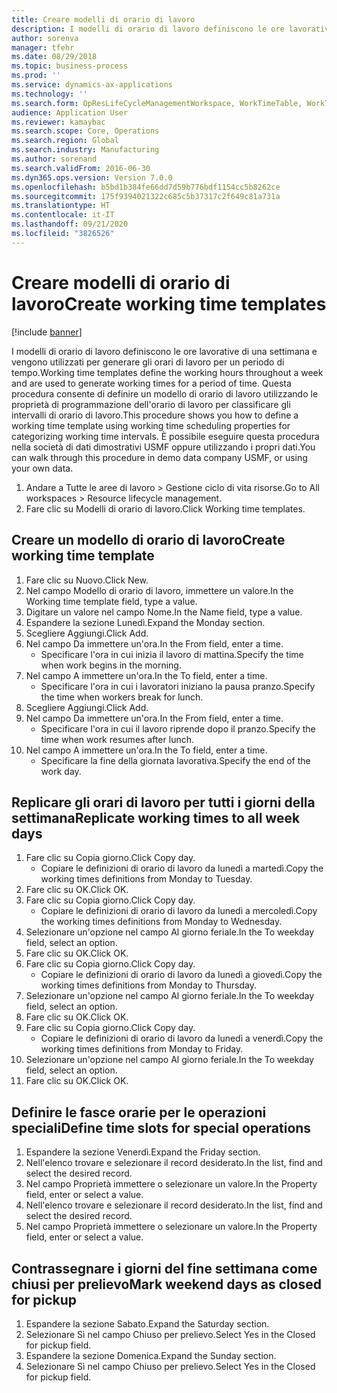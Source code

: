 ```yaml
---
title: Creare modelli di orario di lavoro
description: I modelli di orario di lavoro definiscono le ore lavorative di una settimana e vengono utilizzati per generare gli orari di lavoro per un periodo di tempo.
author: sorenva
manager: tfehr
ms.date: 08/29/2018
ms.topic: business-process
ms.prod: ''
ms.service: dynamics-ax-applications
ms.technology: ''
ms.search.form: OpResLifeCycleManagementWorkspace, WorkTimeTable, WorkTimeCopyDayDialog, WorkPeriodTemplate
audience: Application User
ms.reviewer: kamaybac
ms.search.scope: Core, Operations
ms.search.region: Global
ms.search.industry: Manufacturing
ms.author: sorenand
ms.search.validFrom: 2016-06-30
ms.dyn365.ops.version: Version 7.0.0
ms.openlocfilehash: b5bd1b384fe66dd7d59b776bdf1154cc5b8262ce
ms.sourcegitcommit: 175f9394021322c685c5b37317c2f649c81a731a
ms.translationtype: HT
ms.contentlocale: it-IT
ms.lasthandoff: 09/21/2020
ms.locfileid: "3826526"
---
```

# <a name="create-working-time-templates"></a><span data-ttu-id="c054e-103">Creare modelli di orario di lavoro</span><span class="sxs-lookup"><span data-stu-id="c054e-103">Create working time templates</span></span>

[!include [banner](../../includes/banner.md)]

<span data-ttu-id="c054e-104">I modelli di orario di lavoro definiscono le ore lavorative di una settimana e vengono utilizzati per generare gli orari di lavoro per un periodo di tempo.</span><span class="sxs-lookup"><span data-stu-id="c054e-104">Working time templates define the working hours throughout a week and are used to generate working times for a period of time.</span></span> <span data-ttu-id="c054e-105">Questa procedura consente di definire un modello di orario di lavoro utilizzando le proprietà di programmazione dell'orario di lavoro per classificare gli intervalli di orario di lavoro.</span><span class="sxs-lookup"><span data-stu-id="c054e-105">This procedure shows you how to define a working time template using working time scheduling properties for categorizing working time intervals.</span></span> <span data-ttu-id="c054e-106">È possibile eseguire questa procedura nella società di dati dimostrativi USMF oppure utilizzando i propri dati.</span><span class="sxs-lookup"><span data-stu-id="c054e-106">You can walk through this procedure in demo data company USMF, or using your own data.</span></span>

1. <span data-ttu-id="c054e-107">Andare a Tutte le aree di lavoro > Gestione ciclo di vita risorse.</span><span class="sxs-lookup"><span data-stu-id="c054e-107">Go to All workspaces > Resource lifecycle management.</span></span>
2. <span data-ttu-id="c054e-108">Fare clic su Modelli di orario di lavoro.</span><span class="sxs-lookup"><span data-stu-id="c054e-108">Click Working time templates.</span></span>

## <a name="create-working-time-template"></a><span data-ttu-id="c054e-109">Creare un modello di orario di lavoro</span><span class="sxs-lookup"><span data-stu-id="c054e-109">Create working time template</span></span>
1. <span data-ttu-id="c054e-110">Fare clic su Nuovo.</span><span class="sxs-lookup"><span data-stu-id="c054e-110">Click New.</span></span>
2. <span data-ttu-id="c054e-111">Nel campo Modello di orario di lavoro, immettere un valore.</span><span class="sxs-lookup"><span data-stu-id="c054e-111">In the Working time template field, type a value.</span></span>
3. <span data-ttu-id="c054e-112">Digitare un valore nel campo Nome.</span><span class="sxs-lookup"><span data-stu-id="c054e-112">In the Name field, type a value.</span></span>
4. <span data-ttu-id="c054e-113">Espandere la sezione Lunedì.</span><span class="sxs-lookup"><span data-stu-id="c054e-113">Expand the Monday section.</span></span>
5. <span data-ttu-id="c054e-114">Scegliere Aggiungi.</span><span class="sxs-lookup"><span data-stu-id="c054e-114">Click Add.</span></span>
6. <span data-ttu-id="c054e-115">Nel campo Da immettere un'ora.</span><span class="sxs-lookup"><span data-stu-id="c054e-115">In the From field, enter a time.</span></span>
    * <span data-ttu-id="c054e-116">Specificare l'ora in cui inizia il lavoro di mattina.</span><span class="sxs-lookup"><span data-stu-id="c054e-116">Specify the time when work begins in the morning.</span></span>  
7. <span data-ttu-id="c054e-117">Nel campo A immettere un'ora.</span><span class="sxs-lookup"><span data-stu-id="c054e-117">In the To field, enter a time.</span></span>
    * <span data-ttu-id="c054e-118">Specificare l'ora in cui i lavoratori iniziano la pausa pranzo.</span><span class="sxs-lookup"><span data-stu-id="c054e-118">Specify the time when workers break for lunch.</span></span>  
8. <span data-ttu-id="c054e-119">Scegliere Aggiungi.</span><span class="sxs-lookup"><span data-stu-id="c054e-119">Click Add.</span></span>
9. <span data-ttu-id="c054e-120">Nel campo Da immettere un'ora.</span><span class="sxs-lookup"><span data-stu-id="c054e-120">In the From field, enter a time.</span></span>
    * <span data-ttu-id="c054e-121">Specificare l'ora in cui il lavoro riprende dopo il pranzo.</span><span class="sxs-lookup"><span data-stu-id="c054e-121">Specify the time when work resumes after lunch.</span></span>  
10. <span data-ttu-id="c054e-122">Nel campo A immettere un'ora.</span><span class="sxs-lookup"><span data-stu-id="c054e-122">In the To field, enter a time.</span></span>
    * <span data-ttu-id="c054e-123">Specificare la fine della giornata lavorativa.</span><span class="sxs-lookup"><span data-stu-id="c054e-123">Specify the end of the work day.</span></span>  

## <a name="replicate-working-times-to-all-week-days"></a><span data-ttu-id="c054e-124">Replicare gli orari di lavoro per tutti i giorni della settimana</span><span class="sxs-lookup"><span data-stu-id="c054e-124">Replicate working times to all week days</span></span>
1. <span data-ttu-id="c054e-125">Fare clic su Copia giorno.</span><span class="sxs-lookup"><span data-stu-id="c054e-125">Click Copy day.</span></span>
    * <span data-ttu-id="c054e-126">Copiare le definizioni di orario di lavoro da lunedì a martedì.</span><span class="sxs-lookup"><span data-stu-id="c054e-126">Copy the working times definitions from Monday to Tuesday.</span></span>  
2. <span data-ttu-id="c054e-127">Fare clic su OK.</span><span class="sxs-lookup"><span data-stu-id="c054e-127">Click OK.</span></span>
3. <span data-ttu-id="c054e-128">Fare clic su Copia giorno.</span><span class="sxs-lookup"><span data-stu-id="c054e-128">Click Copy day.</span></span>
    * <span data-ttu-id="c054e-129">Copiare le definizioni di orario di lavoro da lunedì a mercoledì.</span><span class="sxs-lookup"><span data-stu-id="c054e-129">Copy the working times definitions from Monday to Wednesday.</span></span>  
4. <span data-ttu-id="c054e-130">Selezionare un'opzione nel campo Al giorno feriale.</span><span class="sxs-lookup"><span data-stu-id="c054e-130">In the To weekday field, select an option.</span></span>
5. <span data-ttu-id="c054e-131">Fare clic su OK.</span><span class="sxs-lookup"><span data-stu-id="c054e-131">Click OK.</span></span>
6. <span data-ttu-id="c054e-132">Fare clic su Copia giorno.</span><span class="sxs-lookup"><span data-stu-id="c054e-132">Click Copy day.</span></span>
    * <span data-ttu-id="c054e-133">Copiare le definizioni di orario di lavoro da lunedì a giovedì.</span><span class="sxs-lookup"><span data-stu-id="c054e-133">Copy the working times definitions from Monday to Thursday.</span></span>  
7. <span data-ttu-id="c054e-134">Selezionare un'opzione nel campo Al giorno feriale.</span><span class="sxs-lookup"><span data-stu-id="c054e-134">In the To weekday field, select an option.</span></span>
8. <span data-ttu-id="c054e-135">Fare clic su OK.</span><span class="sxs-lookup"><span data-stu-id="c054e-135">Click OK.</span></span>
9. <span data-ttu-id="c054e-136">Fare clic su Copia giorno.</span><span class="sxs-lookup"><span data-stu-id="c054e-136">Click Copy day.</span></span>
    * <span data-ttu-id="c054e-137">Copiare le definizioni di orario di lavoro da lunedì a venerdì.</span><span class="sxs-lookup"><span data-stu-id="c054e-137">Copy the working times definitions from Monday to Friday.</span></span>  
10. <span data-ttu-id="c054e-138">Selezionare un'opzione nel campo Al giorno feriale.</span><span class="sxs-lookup"><span data-stu-id="c054e-138">In the To weekday field, select an option.</span></span>
11. <span data-ttu-id="c054e-139">Fare clic su OK.</span><span class="sxs-lookup"><span data-stu-id="c054e-139">Click OK.</span></span>

## <a name="define-time-slots-for-special-operations"></a><span data-ttu-id="c054e-140">Definire le fasce orarie per le operazioni speciali</span><span class="sxs-lookup"><span data-stu-id="c054e-140">Define time slots for special operations</span></span>
1. <span data-ttu-id="c054e-141">Espandere la sezione Venerdì.</span><span class="sxs-lookup"><span data-stu-id="c054e-141">Expand the Friday section.</span></span>
2. <span data-ttu-id="c054e-142">Nell'elenco trovare e selezionare il record desiderato.</span><span class="sxs-lookup"><span data-stu-id="c054e-142">In the list, find and select the desired record.</span></span>
3. <span data-ttu-id="c054e-143">Nel campo Proprietà immettere o selezionare un valore.</span><span class="sxs-lookup"><span data-stu-id="c054e-143">In the Property field, enter or select a value.</span></span>
4. <span data-ttu-id="c054e-144">Nell'elenco trovare e selezionare il record desiderato.</span><span class="sxs-lookup"><span data-stu-id="c054e-144">In the list, find and select the desired record.</span></span>
5. <span data-ttu-id="c054e-145">Nel campo Proprietà immettere o selezionare un valore.</span><span class="sxs-lookup"><span data-stu-id="c054e-145">In the Property field, enter or select a value.</span></span>

## <a name="mark-weekend-days-as-closed-for-pickup"></a><span data-ttu-id="c054e-146">Contrassegnare i giorni del fine settimana come chiusi per prelievo</span><span class="sxs-lookup"><span data-stu-id="c054e-146">Mark weekend days as closed for pickup</span></span>
1. <span data-ttu-id="c054e-147">Espandere la sezione Sabato.</span><span class="sxs-lookup"><span data-stu-id="c054e-147">Expand the Saturday section.</span></span>
2. <span data-ttu-id="c054e-148">Selezionare Sì nel campo Chiuso per prelievo.</span><span class="sxs-lookup"><span data-stu-id="c054e-148">Select Yes in the Closed for pickup field.</span></span>
3. <span data-ttu-id="c054e-149">Espandere la sezione Domenica.</span><span class="sxs-lookup"><span data-stu-id="c054e-149">Expand the Sunday section.</span></span>
4. <span data-ttu-id="c054e-150">Selezionare Sì nel campo Chiuso per prelievo.</span><span class="sxs-lookup"><span data-stu-id="c054e-150">Select Yes in the Closed for pickup field.</span></span>

